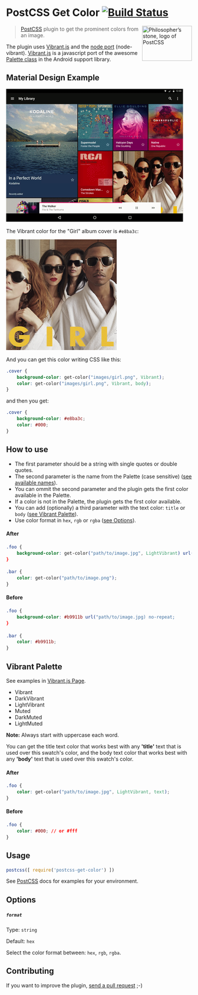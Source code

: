# PostCSS Get Color [![Build Status][ci-img]][ci]

<img align="right" width="135" height="95" src="http://postcss.github.io/postcss/logo-leftp.png" title="Philosopher’s stone, logo of PostCSS">

> [PostCSS] plugin to get the prominent colors from an image.

The plugin uses [Vibrant.js] and the [node port](https://github.com/akfish/node-vibrant) (node-vibrant). [Vibrant.js] is a javascript port of the awesome [Palette class](https://developer.android.com/reference/android/support/v7/graphics/Palette.html) in the Android support library.

[Vibrant.js]: https://github.com/jariz/vibrant.js/
[PostCSS]: https://github.com/postcss/postcss
[ci-img]:  https://travis-ci.org/ismamz/postcss-get-color.svg
[ci]:      https://travis-ci.org/ismamz/postcss-get-color

## Material Design Example

![Material Design Example Colors (Animated Gif)](images/material-design-example-colors.gif)

The Vibrant color for the "Girl" album cover is `#e8ba3c`:

![Girl](images/girl.png)

And you can get this color writing CSS like this:

```css
.cover {
    background-color: get-color("images/girl.png", Vibrant);
    color: get-color("images/girl.png", Vibrant, body);
}
```

and then you get:

```css
.cover {
    background-color: #e8ba3c;
    color: #000;
}
```

## How to use

- The first parameter should be a string with single quotes or double quotes.
- The second parameter is the name from the Palette (case sensitive) ([see available names](#vibrant-palette)).
- You can ommit the second parameter and the plugin gets the first color available in the Palette.
- If a color is not in the Palette, the plugin gets the first color available.
- You can add (optionally) a third parameter with the text color: `title` or `body` ([see Vibrant Palette](#vibrant-palette)).
- Use color format in `hex`, `rgb` or `rgba` ([see Options](#options)).

#### After

```css
.foo {
    background-color: get-color("path/to/image.jpg", LightVibrant) url("path/to/image.jpg) no-repeat;
}

.bar {
    color: get-color("path/to/image.png");
}
```

#### Before

```css
.foo {
    background-color: #b9911b url("path/to/image.jpg) no-repeat;
}

.bar {
    color: #b9911b;
}
```

## Vibrant Palette

See examples in [Vibrant.js Page](http://jariz.github.io/vibrant.js/).

- Vibrant
- DarkVibrant
- LightVibrant
- Muted
- DarkMuted
- LightMuted

**Note:** Always start with uppercase each word.

You can get the title text color that works best with any **'title'** text that is used over this swatch's color, and the body text color that works best with any **'body'** text that is used over this swatch's color.

#### After

```css
.foo {
    color: get-color("path/to/image.jpg", LightVibrant, text);
}
```

#### Before

```css
.foo {
    color: #000; // or #fff
}
```

## Usage

```js
postcss([ require('postcss-get-color') ])
```

See [PostCSS] docs for examples for your environment.

## Options

##### `format`

Type: `string`

Default: `hex`

Select the color format between: `hex`, `rgb`, `rgba`.

## Contributing

If you want to improve the plugin, [send a pull request](/pull/new/master) ;-)
